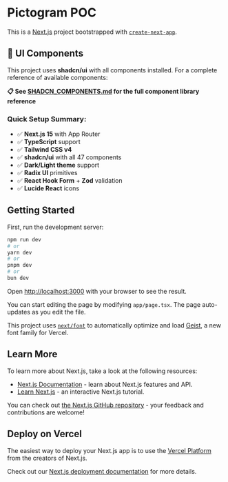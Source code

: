 # Pictogram POC

This is a [Next.js](https://nextjs.org) project bootstrapped with [`create-next-app`](https://nextjs.org/docs/app/api-reference/cli/create-next-app).

## 🎨 UI Components

This project uses **shadcn/ui** with all components installed. For a complete reference of available components:

**📋 See [SHADCN_COMPONENTS.md](./SHADCN_COMPONENTS.md) for the full component library reference**

### Quick Setup Summary:
- ✅ **Next.js 15** with App Router
- ✅ **TypeScript** support
- ✅ **Tailwind CSS v4** 
- ✅ **shadcn/ui** with all 47 components
- ✅ **Dark/Light theme** support
- ✅ **Radix UI** primitives
- ✅ **React Hook Form** + **Zod** validation
- ✅ **Lucide React** icons

## Getting Started

First, run the development server:

```bash
npm run dev
# or
yarn dev
# or
pnpm dev
# or
bun dev
```

Open [http://localhost:3000](http://localhost:3000) with your browser to see the result.

You can start editing the page by modifying `app/page.tsx`. The page auto-updates as you edit the file.

This project uses [`next/font`](https://nextjs.org/docs/app/building-your-application/optimizing/fonts) to automatically optimize and load [Geist](https://vercel.com/font), a new font family for Vercel.

## Learn More

To learn more about Next.js, take a look at the following resources:

- [Next.js Documentation](https://nextjs.org/docs) - learn about Next.js features and API.
- [Learn Next.js](https://nextjs.org/learn) - an interactive Next.js tutorial.

You can check out [the Next.js GitHub repository](https://github.com/vercel/next.js) - your feedback and contributions are welcome!

## Deploy on Vercel

The easiest way to deploy your Next.js app is to use the [Vercel Platform](https://vercel.com/new?utm_medium=default-template&filter=next.js&utm_source=create-next-app&utm_campaign=create-next-app-readme) from the creators of Next.js.

Check out our [Next.js deployment documentation](https://nextjs.org/docs/app/building-your-application/deploying) for more details.

